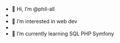 - 👋 Hi, I’m @phil-all
- 
- 👀 I’m interested in web dev
- 
- 🌱 I’m currently learning SQL PHP Symfony
<!--
- 💞️ I’m looking to collaborate on ...
- 📫 How to reach me ...
-->
<!---
phil-all/phil-all is a ✨ special ✨ repository because its `README.md` (this file) appears on your GitHub profile.
You can click the Preview link to take a look at your changes.
--->
